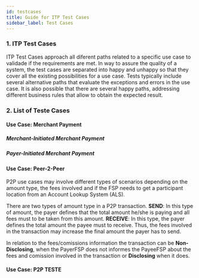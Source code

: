 ```yaml
---
id: testcases
title: Guide for ITP Test Cases
sidebar_label: Test Cases
---
```


### 1. ITP Test Cases

ITP Test Cases approach all diferent paths related to a specific use case to validade if the requirements are met. In way to assure the quality of a system, the test cases are separated into happy and unhappy so that they cover all the existing possibilities for a use case. Tests typically include several alternative paths that evaluate the exceptions and errors in the use case. It is also possible that there are several happy paths, addressing different business rules that allow to obtain the expected result.

### 2. List of Teste Cases

#### Use Case: Merchant Payment <a name="mp"></a>

##### Merchant-Initiated Merchant Payment <a name="mimp"></a>

##### Payer-Initiated Merchant Payment <a name="pimp"></a>

#### Use Case: Peer-2-Peer <a name="p2p"></a>

P2P use cases may involve different types of scenarios depending on the amount type, the fees involved and if the FSP needs to get a participant location from an Account Lookup System (ALS).

There are two types of amount type in a P2P transaction. **SEND**: In this type of amount, the payer defines that the total amount he/she is paying and all fees must to be taken from this amount. **RECEIVE**: In this type, the payer defines the total amount the payee must to receive. Thus, the fees involved in the transaction may increase the final amount the payer has to send.

In relation to the fees/comissions information the transaction can be **Non-Disclosing**, when the PayerFSP does not informes the PayeeFSP about the fees and comission involved in the transaction or **Disclosing** when it does.

#### Use Case: P2P TESTE <a name="teste"></a>
